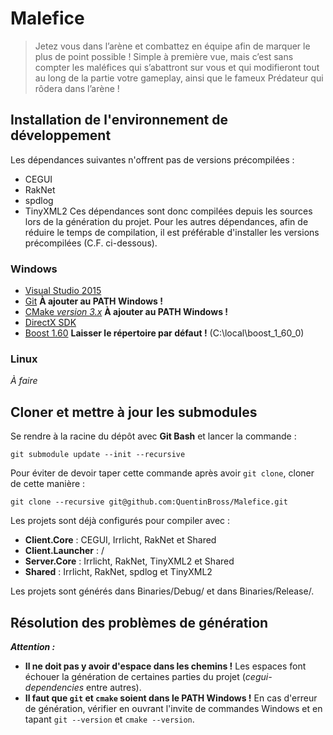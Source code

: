 # Malefice
> Jetez vous dans l’arène et combattez en équipe afin de marquer le plus de point possible ! Simple à première vue, mais c’est sans compter les maléfices qui s’abattront sur vous et qui modifieront tout au long de la partie votre gameplay, ainsi que le fameux Prédateur qui rôdera dans l’arène !

## Installation de l'environnement de développement

Les dépendances suivantes n'offrent pas de versions précompilées :
* CEGUI
* RakNet
* spdlog
* TinyXML2
Ces dépendances sont donc compilées depuis les sources lors de la génération du projet.
Pour les autres dépendances, afin de réduire le temps de compilation, il est préférable d'installer les versions précompilées (C.F. ci-dessous).

### Windows
* [Visual Studio 2015](https://intra-bocal.epitech.eu/index.php?pgid=msdnaa)
* [Git](https://git-scm.com/download/win) **À ajouter au PATH Windows !**
* [CMake *version 3.x*](https://cmake.org/download/) **À ajouter au PATH Windows !**
* [DirectX SDK](https://www.microsoft.com/en-us/download/details.aspx?id=6812)
* [Boost 1.60](https://sourceforge.net/projects/boost/files/boost-binaries/1.60.0/boost_1_60_0-msvc-14.0-32.exe/download) **Laisser le répertoire par défaut !** (C:\local\boost_1_60_0)

### Linux
*À faire*


## Cloner et mettre à jour les submodules
Se rendre à la racine du dépôt avec **Git Bash** et lancer la commande :
```
git submodule update --init --recursive
```
Pour éviter de devoir taper cette commande après avoir `git clone`, cloner de cette manière :
```
git clone --recursive git@github.com:QuentinBross/Malefice.git
```

Les projets sont déjà configurés pour compiler avec :
* **Client.Core** : CEGUI, Irrlicht, RakNet et Shared
* **Client.Launcher** : /
* **Server.Core** : Irrlicht, RakNet, TinyXML2 et Shared
* **Shared** : Irrlicht, RakNet, spdlog et TinyXML2

Les projets sont générés dans Binaries/Debug/ et dans Binaries/Release/.

## Résolution des problèmes de génération

***Attention :***
* **Il ne doit pas y avoir d'espace dans les chemins !** Les espaces font échouer la génération de certaines parties du projet (*cegui-dependencies* entre autres).
* **Il faut que `git` et `cmake` soient dans le PATH Windows !** En cas d'erreur de génération, vérifier en ouvrant l'invite de commandes Windows et en tapant `git --version` et `cmake --version`.
